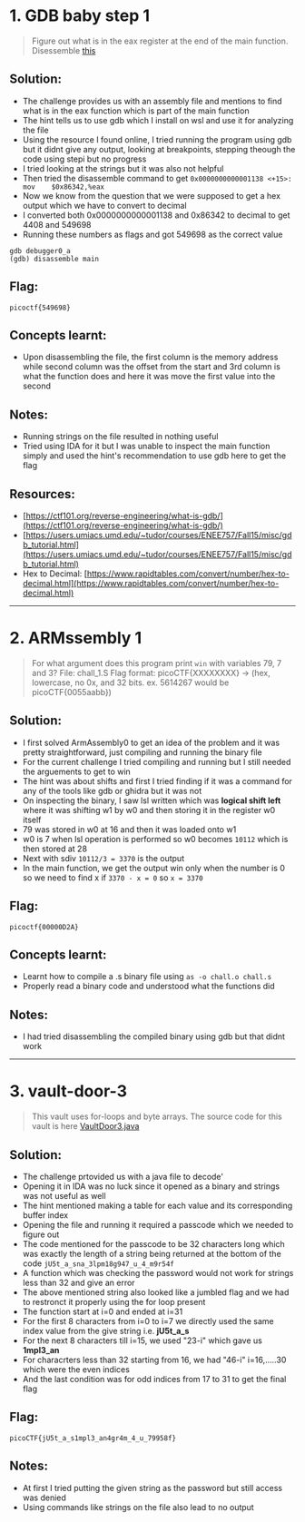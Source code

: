 # 1. GDB baby step 1

> Figure out what is in the eax register at the end of the main function. Disessemble [this](https://artifacts.picoctf.net/c/512/debugger0_a)

## Solution:

- The challenge provides us with an assembly file and mentions to find what is in the eax function which is part of the main function
- The hint tells us to use gdb which I install on wsl and use it for analyzing the file
- Using the resource I found online, I tried running the program using gdb but it didnt give any output, looking at breakpoints, stepping theough the code using stepi but no progress
- I tried looking at the strings but it was also not helpful
- Then tried the disassemble command to get ``0x0000000000001138 <+15>:    mov    $0x86342,%eax``
- Now we know from the question that we were supposed to get a hex output which we have to convert to decimal
- I converted both 0x0000000000001138 and 0x86342 to decimal to get 4408 and 549698
- Running these numbers as flags and got 549698 as the correct value

```
gdb debugger0_a
(gdb) disassemble main
```

## Flag:

```
picoctf{549698}
```

## Concepts learnt:

- Upon disassembling the file, the first column is the memory address while second column was the offset from the start and 3rd column is what the function does and here it was move the first value into the second

## Notes:

- Running strings on the file resulted in nothing useful
- Tried using IDA for it but I was unable to inspect the main function simply and used the hint's recommendation to use gdb here to get the flag

## Resources:

- [https://ctf101.org/reverse-engineering/what-is-gdb/](https://ctf101.org/reverse-engineering/what-is-gdb/)
- [https://users.umiacs.umd.edu/~tudor/courses/ENEE757/Fall15/misc/gdb_tutorial.html](https://users.umiacs.umd.edu/~tudor/courses/ENEE757/Fall15/misc/gdb_tutorial.html)
- Hex to Decimal: [https://www.rapidtables.com/convert/number/hex-to-decimal.html](https://www.rapidtables.com/convert/number/hex-to-decimal.html)

***


# 2. ARMssembly 1

> For what argument does this program print `win` with variables 79, 7 and 3? File: chall_1.S Flag format: picoCTF{XXXXXXXX} -> (hex, lowercase, no 0x, and 32 bits. ex. 5614267 would be picoCTF{0055aabb})

## Solution:

- I first solved ArmAssembly0 to get an idea of the problem and it was pretty straightforward, just compiling and running the binary file
- For the current challenge I tried compiling and running but I still needed the arguements to get to win
- The hint was about shifts and first I tried finding if it was a command for any of the tools like gdb or ghidra but it was not
- On inspecting the binary, I saw lsl written which was **logical shift left** where it was shifting w1 by w0 and then storing it in the register w0 itself
- 79 was stored in w0 at 16 and then it was loaded onto w1
- w0 is 7 when lsl operation is performed so w0 becomes `10112` which is then stored at 28
- Next with sdiv `10112/3 = 3370` is the output
- In the main function, we get the output win only when the number is 0 so we need to find x if `3370 - x = 0` so `x = 3370`

## Flag:

```
picoctf{00000D2A}
```

## Concepts learnt:

- Learnt how to compile a .s binary file using `as -o chall.o chall.s`
- Properly read a binary code and understood what the functions did

## Notes:

- I had tried disassembling the compiled binary using gdb but that didnt work


***


# 3. vault-door-3

> This vault uses for-loops and byte arrays. The source code for this vault is here [VaultDoor3.java](https://jupiter.challenges.picoctf.org/static/943ea40e3f54fca6d2145fa7aadc5e09/VaultDoor3.java)

## Solution:

- The challenge prtovided us with a java file to decode'
- Opening it in IDA was no luck since it opened as a binary and strings was not useful as well
- The hint mentioned making a table for each value and its corresponding buffer index
- Opening the file and running it required a passcode which we needed to figure out
- The code mentioned for the passcode to be 32 characters long which was exactly the length of a string being returned at the bottom of the code `jU5t_a_sna_3lpm18g947_u_4_m9r54f`
- A function which was checking the password would not work for strings less than 32 and give an error
- The above mentioned string also looked like a jumbled flag and we had to restronct it properly using the for loop present
- The function start at i=0 and ended at i=31
- For the first 8 characters from i=0 to i=7 we directly used the same index value from the give string i.e. **jU5t_a_s**
- For the next 8 characters till i=15, we used "23-i" which gave us **1mpl3_an**
- For characrters less than 32 starting from 16, we had "46-i" i=16,.....30 which were the even indices
- And the last condition was for odd indices from 17 to 31 to get the final flag

## Flag:

```
picoCTF{jU5t_a_s1mpl3_an4gr4m_4_u_79958f}
```

## Notes:

- At first I tried putting the given string as the password but still access was denied
- Using commands like strings on the file also lead to no output